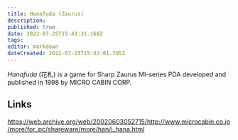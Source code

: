 ```yaml
---
title: Hanafuda (Zaurus)
description: 
published: true
date: 2022-07-25T15:43:31.168Z
tags: 
editor: markdown
dateCreated: 2022-07-25T15:42:01.705Z
---
```


_Hanafuda_ (<span lang='ja'>花札</span>) is a game for Sharp Zaurus MI-series PDA developed and published in 1998 by MICRO CABIN CORP.

## Links

https://web.archive.org/web/20020603052715/http://www.microcabin.co.jp/more/for_pc/shareware/more/han/i_hana.html
